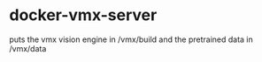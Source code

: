 docker-vmx-server
=================

puts the vmx vision engine in /vmx/build and the pretrained data in /vmx/data
